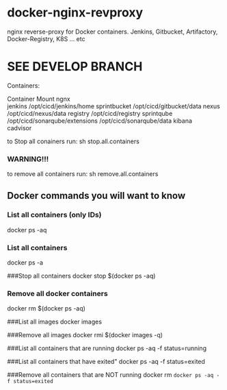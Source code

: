 # docker-nginx-revproxy
nginx reverse-proxy for Docker containers.  Jenkins, Gitbucket, Artifactory, Docker-Registry, K8S ... etc

# SEE DEVELOP BRANCH

Containers:

Container	Mount
ngnx	
jenkins		/opt/cicd/jenkins/home
sprintbucket	/opt/cicd/gitbucket/data
nexus		/opt/cicd/nexus/data
registry	/opt/cicd/registry
sprintqube	/opt/cicd/sonarqube/extensions
		/opt/cicd/sonarqube/data
kibana	
cadvisor	

to Stop all conainers run: sh stop.all.containers  


### WARNING!!! 
to remove all containers run: sh remove.all.containers  

## Docker commands you will want to know

### List all containers (only IDs)
docker ps -aq  

### List all containers
docker ps -a

###Stop all containers
docker stop $(docker ps -aq)  

### Remove all docker containers
docker rm $(docker ps -aq)  

###List all images
docker images

###Remove all images
docker rmi $(docker images -q)  

###List all containers that are running
docker ps -aq -f status=running  

###List all containers that have exited" 
docker ps -aq -f status=exited  

###Remove all containers that are NOT running
docker rm `docker ps -aq -f status=exited`  


